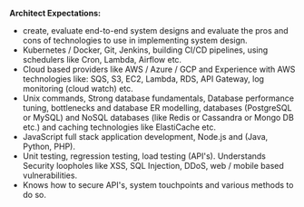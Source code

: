 **Architect Expectations:**
* create, evaluate end-to-end system designs and evaluate the pros and cons of technologies to use in implementing system design.
* Kubernetes / Docker, Git, Jenkins, building CI/CD pipelines, using schedulers like Cron, Lambda, Airflow etc.
* Cloud based providers like AWS / Azure / GCP and Experience with AWS technologies like: SQS, S3, EC2, Lambda, RDS, API Gateway, log monitoring (cloud watch) etc.
* Unix commands, Strong database fundamentals, Database performance tuning, bottlenecks and database ER modelling, databases (PostgreSQL or MySQL) and NoSQL databases (like Redis or Cassandra or Mongo DB etc.) and caching technologies like ElastiCache etc.
* JavaScript full stack application development, Node.js and (Java, Python, PHP).
* Unit testing, regression testing, load testing (API's). Understands Security loopholes like XSS, SQL Injection, DDoS, web / mobile based vulnerabilities.
* Knows how to secure API's, system touchpoints and various methods to do so.
<!-- Location: C:\Users\user1\Documents\resumes\job_analysis -->